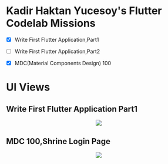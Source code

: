 
# Kadir Haktan Yucesoy's Flutter Codelab Missions
- [x] Write First Flutter Application,Part1
- [ ] Write First Flutter Application,Part2


- [x] MDC(Material Components Design) 100



#

# UI Views

## Write First Flutter Application Part1
<div align="center">
 <img src=https://github.com/VBT-Intership/KadirHaktanYucesoy-s-Flutter-Codelab-Missions/blob/master/img/first-app-image.PNG>
</div>



## MDC 100,Shrine Login Page
<div align="center">
 <img src=https://github.com/VBT-Intership/KadirHaktanYucesoy-s-Flutter-Codelab-Missions/blob/master/img/shrine-login-page.PNG>
</div>

#


